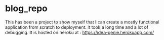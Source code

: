 # blog_repo
This has been a project to show myself that I can create a mostly functional application from scratch to deployment.
It took a long time and a lot of debugging. It is hosted on heroku at :
https://idea-genie.herokuapp.com/